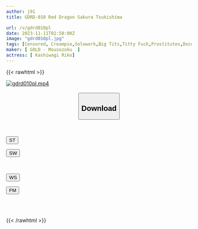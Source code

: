 ```yaml
---
author: j91
title: GDRD-010 Red Dragon Sakura Tsukishima

url: /v/gdrd010pl
date: 2023-11-11T02:50:00Z
image: "gdrd010pl.jpg"
tags: [Censored, Creampie,Solowork,Big Tits,Titty Fuck,Prostitutes,Documentary	]
maker: [ GOLD - Mousozoku  ]
actress: [ Kashiwagi Riko]
---
```



{{< rawhtml >}}

<div class="video" data-videoid="jbmdJ2vPrpsmGZ">
    <a href="javascript:;">
        <img src="https://my.j91.asia/v/gdrd010pl/gdrd010pl.jpg" width="WIDTH" height="HEIGHT" alt="gdrd010pl.mp4" loading="lazy">
    </a>
</div>

<script type="text/javascript" src="https://j91.asia/asset/on-demand-st.js"></script>

<br>
  <link rel="stylesheet" href="https://j91.asia/asset/bs5.css">
  
  <center>
  <button class="btn btn-primary" type="button" data-bs-toggle="collapse" data-bs-target=".multi-collapse" aria-expanded="false" aria-controls="multiCollapseExample1 multiCollapseExample2"><h2>Download</h2></button></center>
</p>
<div class="row">
  <div class="col">
    <div class="collapse multi-collapse" id="multiCollapseExample1">
      <div class="card card-body">
	      	      <br>
<div class="buttons">  
<p><a href="https://streamtape.to/v/jbmdJ2vPrpsmGZ" target="_blank"><button class="btn-hover color-3"><i class="fa fa-download"></i> ST</button></a></p>
<p><a href="https://sfastwish.com/41bocm0p41kn" target="_blank"><button class="btn-hover color-2"><i class="fa fa-download"></i> SW</button></a></p></div>
    </div>
  </div>
</div>
  <div class="col">
    <div class="collapse multi-collapse" id="multiCollapseExample2">
      <div class="card card-body">
	      <br>
<div class="buttons">
<p><a href="javascript:;" target="_blank"><button class="btn-hover color-9"><i class="fa fa-download"></i> WS</button></a></p>
<p><a href="javascript:;" target="_blank"><button class="btn-hover color-8"><i class="fa fa-download"></i> FM</button></a></p></div>
<br><br>
      </div>
    </div>
  </div>
</div>

{{< /rawhtml >}}
